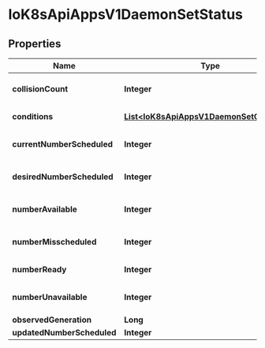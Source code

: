 
# IoK8sApiAppsV1DaemonSetStatus

## Properties
Name | Type | Description | Notes
------------ | ------------- | ------------- | -------------
**collisionCount** | **Integer** | Count of hash collisions for the DaemonSet. The DaemonSet controller uses this field as a collision avoidance mechanism when it needs to create the name for the newest ControllerRevision. |  [optional]
**conditions** | [**List&lt;IoK8sApiAppsV1DaemonSetCondition&gt;**](IoK8sApiAppsV1DaemonSetCondition.md) | Represents the latest available observations of a DaemonSet&#39;s current state. |  [optional]
**currentNumberScheduled** | **Integer** | The number of nodes that are running at least 1 daemon pod and are supposed to run the daemon pod. More info: https://kubernetes.io/docs/concepts/workloads/controllers/daemonset/ | 
**desiredNumberScheduled** | **Integer** | The total number of nodes that should be running the daemon pod (including nodes correctly running the daemon pod). More info: https://kubernetes.io/docs/concepts/workloads/controllers/daemonset/ | 
**numberAvailable** | **Integer** | The number of nodes that should be running the daemon pod and have one or more of the daemon pod running and available (ready for at least spec.minReadySeconds) |  [optional]
**numberMisscheduled** | **Integer** | The number of nodes that are running the daemon pod, but are not supposed to run the daemon pod. More info: https://kubernetes.io/docs/concepts/workloads/controllers/daemonset/ | 
**numberReady** | **Integer** | The number of nodes that should be running the daemon pod and have one or more of the daemon pod running and ready. | 
**numberUnavailable** | **Integer** | The number of nodes that should be running the daemon pod and have none of the daemon pod running and available (ready for at least spec.minReadySeconds) |  [optional]
**observedGeneration** | **Long** | The most recent generation observed by the daemon set controller. |  [optional]
**updatedNumberScheduled** | **Integer** | The total number of nodes that are running updated daemon pod |  [optional]



